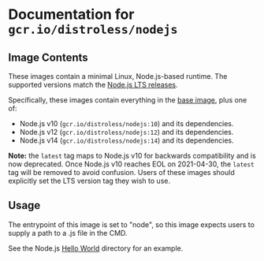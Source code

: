 # Documentation for `gcr.io/distroless/nodejs`

## Image Contents

These images contain a minimal Linux, Node.js-based runtime. The supported versions match the [Node.js LTS releases](https://nodejs.org/en/about/releases/).

Specifically, these images contain everything in the [base image](../../base/README.md), plus one of:

- Node.js v10 (`gcr.io/distroless/nodejs:10`) and its dependencies.
- Node.js v12 (`gcr.io/distroless/nodejs:12`) and its dependencies.
- Node.js v14 (`gcr.io/distroless/nodejs:14`) and its dependencies.

**Note:** the `latest` tag maps to Node.js v10 for backwards compatibility and is now deprecated. Once Node.js v10 reaches EOL on 2021-04-30, the `latest` tag will be removed to avoid confusion. Users of these images should explicitly set the LTS version tag they wish to use.

## Usage

The entrypoint of this image is set to "node", so this image expects users to supply a path to a .js file in the CMD.

See the Node.js [Hello World](../../examples/nodejs/) directory for an example.
